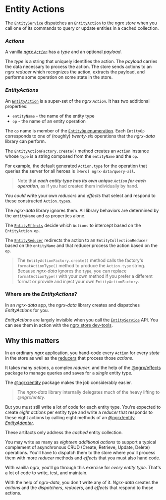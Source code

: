 # Entity Actions

The [`EntityService`](entity-service.md) dispatches an `EntityAction` to the _ngrx store_ when you call one of its commands to query or update entities in a cached collection.

### _Actions_

A vanilla
[_ngrx `Action`_](https://github.com/ngrx/platform/blob/master/docs/store/actions.md)
has a _type_ and an optional _payload_.

The _type_ is a string that uniquely identifies the action.
The _payload_ carries the data necessary to process the action.
The store sends actions to an _ngrx reducer_ which recognizes the action, extracts the payload, and performs some operation on some state in the store.

### _EntityActions_
An [`EntityAction`](../lib/src/actions/entity-action.ts) is a super-set of the _ngrx `Action`_.
It has two additional properties:
* `entityName` - the name of the entity type
* `op` - the name of an entity operation

The `op` name is member of the 
[`EntityOp` enumeration](../lib/src/actions/entity-op.ts).
Each `EntityOp` corresponds to one of (roughly) _twenty-six_ operations
that the _ngrx-data_ library can perform.

The `EntityActionFactory.create()` method creates an `Action` instance 
whose `type` is a string composed from the `entityName`
and the `op`.

For example, the default generated `Action.type` for the operation that queries the server for all heroes is `[Hero] ngrx-data/query-all`.

>Note that **_each entity type has its own _unique_ `Action` for each operation_**, as if you had created them individually by hand.

You _could_ write your own _reducers_ and _effects_ that select and respond to these constructed `Action.type`s.

The _ngrx-data_ library ignores them.
All library behaviors are determined by the `entityName` and `op` properties alone.

The [`EntityEffects`](../lib/src/effects/entity-effects.ts) decide which `Actions` to intercept based on the `EntityAction.op`.

The [`EntityReducer`](../lib/src/reducers/entity-reducer.ts) redirects the action to an `EntityCollectionReducer` based on the `entityName` and that reducer 
process the action based on the `op`.

>The `EntityActionFactory.create()` method calls the factory's `formatActionType()` method
to produce the `Action.type` string.
>Because _ngrx-data_ ignores the `type`, you can replace `formatActionType()` with your own method if you prefer a different format
or provide and inject your own `EntityActionFactory`.

### Where are the _EntityActions_?

In an _ngrx-data_ app, the _ngrx-data_ library creates and dispatches _EntityActions_ for you.

_EntityActions_ are largely invisible when you call the [`EntityService`](entity-service.md) API. 
You can see them in action with the
[ngrx store dev-tools](https://github.com/ngrx/platform/tree/master/docs/store-devtools).

## Why this matters

In an ordinary _ngrx_ application, you hand-code every `Action` for every _state_ in the store 
as well as the [reducers](https://github.com/ngrx/platform/blob/master/docs/store/actions.md#action-reducers) 
that process those _actions_.

It takes many _actions_, a complex _reducer_, and the help of the [@ngrx/effects](https://github.com/ngrx/platform/blob/master/docs/effects/README.md) package to manage queries and saves for a _single_ entity type.

The [@ngrx/entity](https://github.com/ngrx/platform/blob/master/docs/entity/README.md) package makes the job considerably easier.

>The _ngrx-data_ library internally delegates much of the heavy lifting to _@ngrx/entity_. 

But you must still write a lot of code for each entity type.
You're expected to create _eight actions_ per entity type and 
write a _reducer_ that responds to these eight actions by calling eight methods of an [@ngrx/entity _EntityAdapter_](https://github.com/ngrx/platform/blob/master/docs/entity/adapter.md#adapter-collection-methods).

These artifacts only address the _cached_ entity collection. 

You may write as many as _eighteen additional actions_ to support a typical complement of asynchronous CRUD (Create, Retrieve, Update, Delete) operations. You'll have to dispatch them to the store where you'll process them with more _reducer_ methods and _effects_ that you must also hand code.

With vanilla _ngrx_, you'll go through this exercise for _every entity type_.
That's a lot of code to write, test, and maintain.

With the help of _ngrx-data_, you don't write any of it.
_Ngrx-data_ creates the _actions_ and the _dispatchers_, _reducers_, and _effects_ that respond to those actions.
